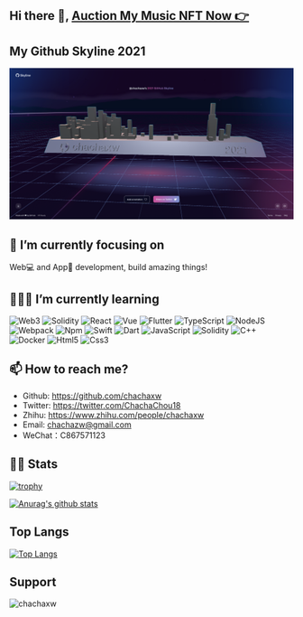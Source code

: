 ## Hi there 👋, [Auction My Music NFT Now 👉](https://www.bakeryswap.org/#/exchange/new-artworks/artworkInfo/16567/1/1)

<!--
**chachaxw/chachaxw** is a ✨ _special_ ✨ repository because its `README.md` (this file) appears on your GitHub profile.

Here are some ideas to get you started:

- 🔭 I’m currently working on ...
- 🌱 I’m currently learning ...
- 👯 I’m looking to collaborate on ...
- 🤔 I’m looking for help with ...
- 💬 Ask me about ...
- 📫 How to reach me: ...
- 😄 Pronouns: ...
- ⚡ Fun fact: ...
-->

## My Github Skyline 2021
[![My Github Skyline](My-Github-Skyline.png)](https://skyline.github.com/chachaxw)

## 👀 I’m currently focusing on

Web💻 and App📱 development, build amazing things!

## 🧑🏻‍💻 I’m currently learning

<!-- %23323330 -->
![Web3](https://img.shields.io/badge/web3-%23323330.svg?&style=for-the-badge&logo=web3dotjs&logoColor=%23F16822)
![Solidity](https://img.shields.io/badge/solidity-%23323330.svg?&style=for-the-badge&logo=solidity&logoColor=%23D1AB66)
![React](https://img.shields.io/badge/react-%23323330.svg?&style=for-the-badge&logo=react&logoColor=%2361DAFB)
![Vue](https://img.shields.io/badge/vue-%23323330.svg?&style=for-the-badge&logo=vue.js&logoColor=%234FC08D)
![Flutter](https://img.shields.io/badge/flutter-%23323330.svg?&style=for-the-badge&logo=flutter&logoColor=%2302569B)
![TypeScript](https://img.shields.io/badge/typescript-%23323330.svg?&style=for-the-badge&logo=typescript&logoColor=%23007ACC)
![NodeJS](https://img.shields.io/badge/nodejs-%23323330.svg?&style=for-the-badge&logo=nodedotjs&logoColor=%23339933)
![Webpack](https://img.shields.io/badge/webpack-%23323330.svg?&style=for-the-badge&logo=webpack&logoColor=%238DD6F9)
![Npm](https://img.shields.io/badge/npm-%23323330.svg?&style=for-the-badge&logo=npm&logoColor=%23CB3837)
![Swift](https://img.shields.io/badge/swift-%23323330.svg?&style=for-the-badge&logo=swift&logoColor=%23E3603C)
![Dart](https://img.shields.io/badge/dart-%23323330.svg?&style=for-the-badge&logo=dart&logoColor=%230175C2)
![JavaScript](https://img.shields.io/badge/javascript-%23323330.svg?&style=for-the-badge&logo=javascript&logoColor=%23F7DF1E)
![Solidity](https://img.shields.io/badge/solidity-%23323330.svg?&style=for-the-badge&logo=solidity&logoColor=%23D1AB66)
![C++](https://img.shields.io/badge/c++-%23323330.svg?&style=for-the-badge&logo=cplusplus&logoColor=%23F7DF1E)
![Docker](https://img.shields.io/badge/docker-%23323330.svg?&style=for-the-badge&logo=docker&logoColor=%232496ED)
![Html5](https://img.shields.io/badge/html5-%23323330.svg?&style=for-the-badge&logo=html5&logoColor=%23E34F26)
![Css3](https://img.shields.io/badge/css3-%23323330.svg?&style=for-the-badge&logo=css3&logoColor=%231572B6)

## 📫 How to reach me?

- Github: https://github.com/chachaxw
- Twitter: https://twitter.com/ChachaChou18
- Zhihu: https://www.zhihu.com/people/chachaxw
- Email: chachazw@gmail.com
- WeChat：C867571123

## 💁🏻 Stats

[![trophy](https://github-profile-trophy.vercel.app/?username=chachaxw&column=4&margin-w=16&margin-h=16)](https://github.com/ryo-ma/github-profile-trophy)

[![Anurag's github stats](https://github-readme-stats.vercel.app/api?username=chachaxw&count_private=true&show_icons=true&theme=onedark)](https://github.com/anuraghazra/github-readme-stats)

## Top Langs
[![Top Langs](https://github-readme-stats.vercel.app/api/top-langs/?username=chachaxw&layout=compact)](https://github.com/anuraghazra/github-readme-stats)

## Support

<a href="https://www.buymeacoffee.com/chachaxw" rel="nofollow"><img align="left" height="50" width="210" alt="chachaxw" src="https://cdn.buymeacoffee.com/buttons/v2/default-yellow.png" style="max-width: 100%;"></a>
